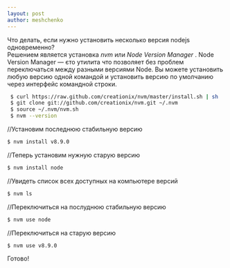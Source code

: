 ```yaml
---
layout: post
author: meshchenko
---
```

Что делать, если нужно установить несколько версия nodejs одновременно?  
Решением является установка *nvm* или *Node Version Manager* . 
Node Version Manager — єто утилита что позволяет без проблем переключаться между разными версиями Node. Вы можете установить любую версию одной командой и установить версию по умолчанию через интерфейс командной строки.

```bash
 $ curl https://raw.github.com/creationix/nvm/master/install.sh | sh
 $ git clone git://github.com/creationix/nvm.git ~/.nvm
 $ source ~/.nvm/nvm.sh
 $ nvm --version
 ```
 //Установим последнюю стабильную версию
 ```bash
 $ nvm install v8.9.0
 ```
 //Теперь установим нужную старую версию
 ```bash
 $ nvm install node
 ```
 //Увидеть список всех доступных на компьютере версий
 ```bash
 $ nvm ls
  ```
 //Переключиться на послуднюю стабильную версию
 ```bash
 $ nvm use node
 ```
 //Переключиться на старую версию
 ```bash
 $ nvm use v8.9.0
 ```
 Готово!
